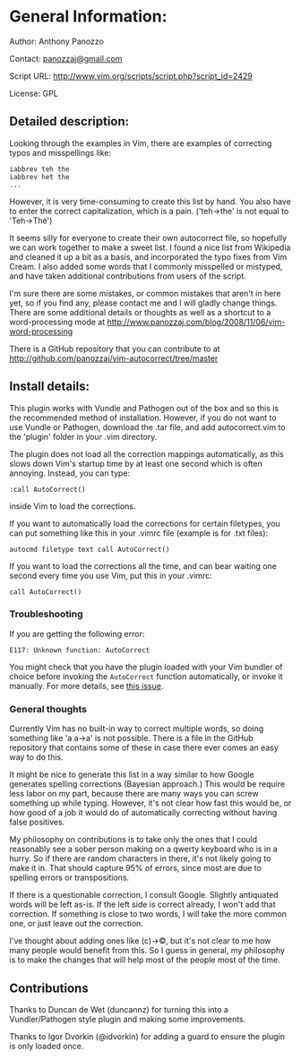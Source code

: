 # General Information:

Author:  Anthony Panozzo

Contact:  panozzaj@gmail.com

Script URL:  http://www.vim.org/scripts/script.php?script_id=2429

License:  GPL


## Detailed description:

Looking through the examples in Vim, there are examples of correcting typos and
misspellings like:

    iabbrev teh the
    iabbrev het the
    ...

However, it is very time-consuming to create this list by hand.  You also have
to enter the correct capitalization, which is a pain.  ('teh->the' is not equal
to 'Teh->The')

It seems silly for everyone to create their own autocorrect file, so hopefully
we can work together to make a sweet list.  I found a nice list from Wikipedia
and cleaned it up a bit as a basis, and incorporated the typo fixes from Vim
Cream.  I also added some words that I commonly misspelled or mistyped, and
have taken additional contributions from users of the script.

I'm sure there are some mistakes, or common mistakes that aren't in here yet,
so if you find any, please contact me and I will gladly change things.  There
are some additional details or thoughts as well as a shortcut to a
word-processing mode at
http://www.panozzaj.com/blog/2008/11/06/vim-word-processing

There is a GitHub repository that you can contribute to at
http://github.com/panozzaj/vim-autocorrect/tree/master


## Install details:

This plugin works with Vundle and Pathogen out of the box and so this is the
recommended method of installation. However, if you do not want to use Vundle
or Pathogen, download the .tar file, and add autocorrect.vim to the 'plugin'
folder in your .vim directory.

The plugin does not load all the correction mappings automatically, as this
slows down Vim's startup time by at least one second which is often annoying.
Instead, you can type:

    :call AutoCorrect()

inside Vim to load the corrections.

If you want to automatically load the corrections for certain filetypes, you
can put something like this in your .vimrc file (example is for .txt files):

    autocmd filetype text call AutoCorrect()

If you want to load the corrections all the time, and can bear waiting one
second every time you use Vim, put this in your .vimrc:

    call AutoCorrect()

### Troubleshooting

If you are getting the following error:

```
E117: Unknown function: AutoCorrect
```

You might check that you have the plugin loaded with your Vim bundler of choice
before invoking the `AutoCorrect` function automatically, or invoke it
manually. For more details, see [this issue][1].

[1]: https://github.com/panozzaj/vim-autocorrect/issues/5

### General thoughts

Currently Vim has no built-in way to correct multiple words, so doing something
like 'a a->a' is not possible.  There is a file in the GitHub repository that
contains some of these in case there ever comes an easy way to do this.

It might be nice to generate this list in a way similar to how Google generates
spelling corrections (Bayesian approach.)  This would be require less labor on
my part, because there are many ways you can screw something up while typing.
However, it's not clear how fast this would be, or how good of a job it would
do of automatically correcting without having false positives.

My philosophy on contributions is to take only the ones that I could reasonably
see a sober person making on a qwerty keyboard who is in a hurry.  So if there
are random characters in there, it's not likely going to make it in.  That
should capture 95% of errors, since most are due to spelling errors or
transpositions.

If there is a questionable correction, I consult Google.  Slightly antiquated
words will be left as-is.  If the left side is correct already, I won't add
that correction.  If something is close to two words, I will take the more
common one, or just leave out the correction.

I've thought about adding ones like (c)->&copy;, but it's not clear to me how
many people would benefit from this.  So I guess in general, my philosophy is
to make the changes that will help most of the people most of the time.


## Contributions

Thanks to Duncan de Wet (duncannz) for turning this into a Vundler/Pathogen
style plugin and making some improvements.

Thanks to Igor Dvorkin (@idvorkin) for adding a guard to ensure the plugin is
only loaded once.
